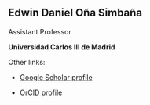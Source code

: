 ## Edwin Daniel Oña Simbaña

Assistant Professor

**Universidad Carlos III de Madrid**

Other links:

- <i class="fa-brands fa-google-scholar"></i> [Google Scholar profile](https://scholar.google.com/citations?user=A_hsAccAAAAJ&hl=es/)

- <i class="fa-brands fa-orcid"></i> [OrCID profile](https://orcid.org/0000-0003-0791-860X)

<!--
- 🌱 I’m currently learning ...
- 👯 I’m looking to collaborate on ...
- 🤔 I’m looking for help with ...
- 💬 Ask me about ...
- 📫 How to reach me: ...
- 😄 Pronouns: ...
- ⚡ Fun fact: ...
--->
